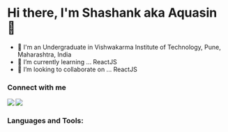 # Hi there, I'm Shashank aka Aquasin 👋

- :school: I'm an Undergraduate in Vishwakarma Institute of Technology, Pune, Maharashtra, India
- 🌱 I’m currently learning ... ReactJS
- 👯 I’m looking to collaborate on ... ReactJS 

### Connect with me
[<img align="left" src="https://img.shields.io/badge/Gmail-D14836?style=for-the-badge&logo=gmail&logoColor=white">][gmail]
[<img align="left" src="https://img.shields.io/badge/Gmail-D14836?style=for-the-badge&logo=gmail&logoColor=white">][gmail]

<br>

### Languages and Tools:


[gmail]:shashankpathmudi5@gmail.com

<!--
**Aquasin/Aquasin** is a ✨ _special_ ✨ repository because its `README.md` (this file) appears on your GitHub profile.

Here are some ideas to get you started:

- 🌱 I’m currently learning ... ReactJS
- 👯 I’m looking to collaborate on ... ReactJS
- 💬 Ask me about ...
- 📫 How to reach me: ... 
- ⚡ Fun fact: ...
-->
